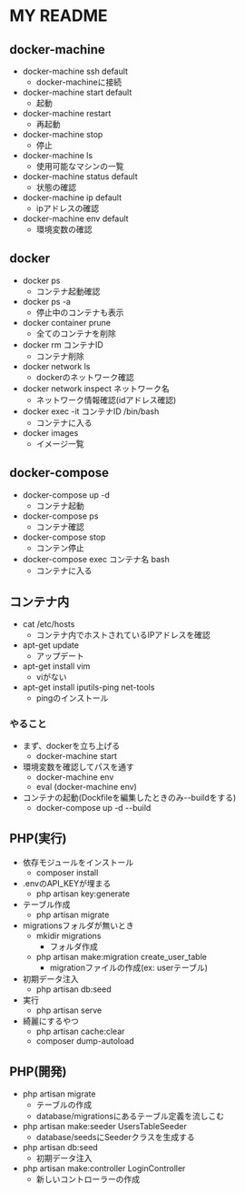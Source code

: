 MY README
============

## docker-machine
- docker-machine ssh default
    - docker-machineに接続
- docker-machine start default
    - 起動
- docker-machine restart
    - 再起動
- docker-machine stop
    - 停止
- docker-machine ls
    - 使用可能なマシンの一覧
- docker-machine status default
    - 状態の確認
- docker-machine ip default
    - ipアドレスの確認
- docker-machine env default
    - 環境変数の確認

## docker
- docker ps
    - コンテナ起動確認
- docker ps -a
    - 停止中のコンテナも表示
- docker container prune
    - 全てのコンテナを削除
- docker rm コンテナID
    - コンテナ削除
- docker network ls
    - dockerのネットワーク確認
- docker network inspect ネットワーク名
    - ネットワーク情報確認(idアドレス確認)
- docker exec -it コンテナID /bin/bash
    - コンテナに入る
- docker images
    - イメージ一覧

## docker-compose
- docker-compose up -d
    - コンテナ起動
- docker-compose ps
    - コンテナ確認
- docker-compose stop
    - コンテン停止
- docker-compose exec コンテナ名 bash
    - コンテナに入る

## コンテナ内
- cat /etc/hosts
    - コンテナ内でホストされているIPアドレスを確認
- apt-get update
    - アップデート
- apt-get install vim
    - viがない
- apt-get install iputils-ping net-tools
    - pingのインストール

### やること
- まず、dockerを立ち上げる
    - docker-machine start
- 環境変数を確認してパスを通す
    - docker-machine env
    - eval (docker-machine env)
- コンテナの起動(Dockfileを編集したときのみ--buildをする)
    - docker-compose up -d --build

## PHP(実行)
- 依存モジュールをインストール
    - composer install
- .envのAPI_KEYが埋まる
    - php artisan key:generate
- テーブル作成
    - php artisan migrate
- migrationsフォルダが無いとき
    - mkidir migrations
        - フォルダ作成
    - php artisan make:migration create_user_table
        - migrationファイルの作成(ex: userテーブル)
- 初期データ注入
    - php artisan db:seed
- 実行
    - php artisan serve
- 綺麗にするやつ
    - php artisan cache:clear
    - composer dump-autoload

## PHP(開発)
- php artisan migrate
    - テーブルの作成
    - database/migrationsにあるテーブル定義を流しこむ
- php artisan make:seeder UsersTableSeeder
    - database/seedsにSeederクラスを生成する
- php artisan db:seed
    - 初期データ注入
- php artisan make:controller LoginController
    - 新しいコントローラーの作成
